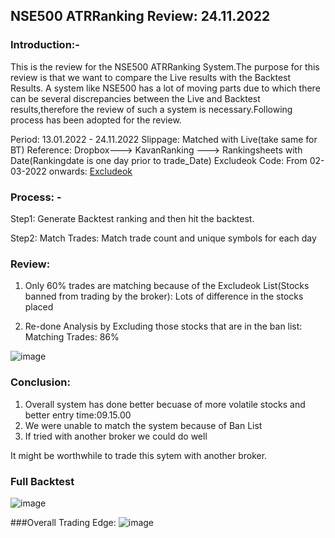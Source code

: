 ## NSE500 ATRRanking Review: 24.11.2022

### Introduction:-

This is the review for the NSE500 ATRRanking System.The purpose for this review is that we want to compare the Live results with the Backtest
Results. A system like NSE500 has a lot of moving parts due to which there can be several discrepancies between the Live and Backtest results,therefore the
review of such a system is necessary.Following process has been adopted for the review.

Period: 13.01.2022 - 24.11.2022
Slippage: Matched with Live(take same for BT)
Reference: Dropbox---> KavanRanking ---> Rankingsheets with Date(Rankingdate is one day prior to trade_Date)
Excludeok Code: From 02-03-2022 onwards: [Excludeok](https://github.com/qodeinvestments/Swan-Documentation/blob/main/Systems/NSE500/nse500_excludeok_24.11.2022)

### Process: - 

Step1: Generate Backtest ranking and then hit the backtest.  

Step2: Match Trades: Match trade count and unique symbols for each day

### Review:

1. Only 60% trades are matching because of the Excludeok List(Stocks banned from trading by the broker): Lots of difference in the stocks placed

2. Re-done Analysis by Excluding those stocks that are in the ban list: Matching Trades: 86% 

![image](https://user-images.githubusercontent.com/67407393/209287776-c339438d-d8dc-4697-85da-e73084fb84ec.png)

### Conclusion:
1. Overall system has done better becuase of more volatile stocks and better entry time:09.15.00
2. We were unable to match the system because of Ban List
3. If tried with another broker we could do well

It might be worthwhile to trade this sytem with another broker. 
           
### Full Backtest           
![image](https://user-images.githubusercontent.com/67407393/209302167-4a41a4d4-a6a4-4cfc-adc7-e9395942c31a.png)
           
###Overall Trading Edge:
![image](https://user-images.githubusercontent.com/67407393/209302394-32e2d93c-747d-4706-9690-b7b98604c0b5.png)

